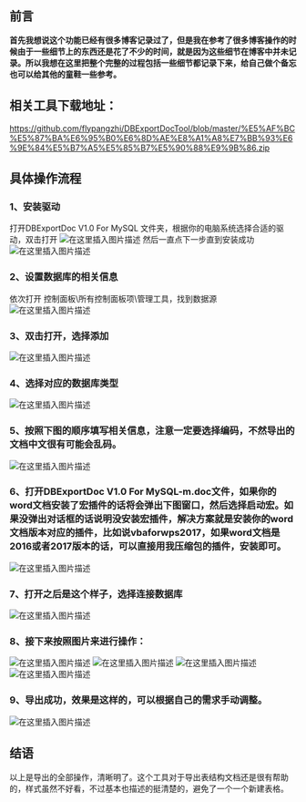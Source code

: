 ## 前言

**首先我想说这个功能已经有很多博客记录过了，但是我在参考了很多博客操作的时候由于一些细节上的东西还是花了不少的时间，就是因为这些细节在博客中并未记录。所以我想在这里把整个完整的过程包括一些细节都记录下来，给自己做个备忘也可以给其他的童鞋一些参考。**

## 相关工具下载地址：

https://github.com/flypangzhi/DBExportDocTool/blob/master/%E5%AF%BC%E5%87%BA%E6%95%B0%E6%8D%AE%E8%A1%A8%E7%BB%93%E6%9E%84%E5%B7%A5%E5%85%B7%E5%90%88%E9%9B%86.zip

## 具体操作流程

### 1、安装驱动

打开DBExportDoc V1.0 For MySQL 文件夹，根据你的电脑系统选择合适的驱动，双击打开
![在这里插入图片描述](https://img-blog.csdnimg.cn/201812261927135.png?x-oss-process=image/watermark,type_ZmFuZ3poZW5naGVpdGk,shadow_10,text_aHR0cHM6Ly9ibG9nLmNzZG4ubmV0L3FxXzMyNTc0NDM1,size_16,color_FFFFFF,t_70)
然后一直点下一步直到安装成功
![在这里插入图片描述](https://img-blog.csdnimg.cn/20181226192806619.png?x-oss-process=image/watermark,type_ZmFuZ3poZW5naGVpdGk,shadow_10,text_aHR0cHM6Ly9ibG9nLmNzZG4ubmV0L3FxXzMyNTc0NDM1,size_16,color_FFFFFF,t_70)
### 2、设置数据库的相关信息
依次打开 控制面板\所有控制面板项\管理工具，找到数据源
![在这里插入图片描述](https://img-blog.csdnimg.cn/20181226193026279.png?x-oss-process=image/watermark,type_ZmFuZ3poZW5naGVpdGk,shadow_10,text_aHR0cHM6Ly9ibG9nLmNzZG4ubmV0L3FxXzMyNTc0NDM1,size_16,color_FFFFFF,t_70)
### 3、双击打开，选择添加
![在这里插入图片描述](https://img-blog.csdnimg.cn/20181226193146315.png?x-oss-process=image/watermark,type_ZmFuZ3poZW5naGVpdGk,shadow_10,text_aHR0cHM6Ly9ibG9nLmNzZG4ubmV0L3FxXzMyNTc0NDM1,size_16,color_FFFFFF,t_70)
### 4、选择对应的数据库类型
![在这里插入图片描述](https://img-blog.csdnimg.cn/20181226193230425.png?x-oss-process=image/watermark,type_ZmFuZ3poZW5naGVpdGk,shadow_10,text_aHR0cHM6Ly9ibG9nLmNzZG4ubmV0L3FxXzMyNTc0NDM1,size_16,color_FFFFFF,t_70)
### 5、按照下图的顺序填写相关信息，注意一定要选择编码，不然导出的文档中文很有可能会乱码。
![在这里插入图片描述](https://img-blog.csdnimg.cn/20181226194051730.png?x-oss-process=image/watermark,type_ZmFuZ3poZW5naGVpdGk,shadow_10,text_aHR0cHM6Ly9ibG9nLmNzZG4ubmV0L3FxXzMyNTc0NDM1,size_16,color_FFFFFF,t_70)
### 6、打开DBExportDoc V1.0 For MySQL-m.doc文件，如果你的word文档安装了宏插件的话将会弹出下图窗口，然后选择启动宏。如果没弹出对话框的话说明没安装宏插件，解决方案就是安装你的word文档版本对应的插件，比如说vbaforwps2017，如果word文档是2016或者2017版本的话，可以直接用我压缩包的插件，安装即可。
![在这里插入图片描述](https://img-blog.csdnimg.cn/20181226194417767.png)
### 7、打开之后是这个样子，选择连接数据库
![在这里插入图片描述](https://img-blog.csdnimg.cn/20181226194754668.png?x-oss-process=image/watermark,type_ZmFuZ3poZW5naGVpdGk,shadow_10,text_aHR0cHM6Ly9ibG9nLmNzZG4ubmV0L3FxXzMyNTc0NDM1,size_16,color_FFFFFF,t_70)
### 8、接下来按照图片来进行操作：
![在这里插入图片描述](https://img-blog.csdnimg.cn/20181226194927488.png?x-oss-process=image/watermark,type_ZmFuZ3poZW5naGVpdGk,shadow_10,text_aHR0cHM6Ly9ibG9nLmNzZG4ubmV0L3FxXzMyNTc0NDM1,size_16,color_FFFFFF,t_70)
![在这里插入图片描述](https://img-blog.csdnimg.cn/20181226195101799.png?x-oss-process=image/watermark,type_ZmFuZ3poZW5naGVpdGk,shadow_10,text_aHR0cHM6Ly9ibG9nLmNzZG4ubmV0L3FxXzMyNTc0NDM1,size_16,color_FFFFFF,t_70)
![在这里插入图片描述](https://img-blog.csdnimg.cn/20181226195302573.png?x-oss-process=image/watermark,type_ZmFuZ3poZW5naGVpdGk,shadow_10,text_aHR0cHM6Ly9ibG9nLmNzZG4ubmV0L3FxXzMyNTc0NDM1,size_16,color_FFFFFF,t_70)
![在这里插入图片描述](https://img-blog.csdnimg.cn/20181227092544431.png?x-oss-process=image/watermark,type_ZmFuZ3poZW5naGVpdGk,shadow_10,text_aHR0cHM6Ly9ibG9nLmNzZG4ubmV0L3FxXzMyNTc0NDM1,size_16,color_FFFFFF,t_70)
###  9、导出成功，效果是这样的，可以根据自己的需求手动调整。
![在这里插入图片描述](https://img-blog.csdnimg.cn/20181226195523232.png?x-oss-process=image/watermark,type_ZmFuZ3poZW5naGVpdGk,shadow_10,text_aHR0cHM6Ly9ibG9nLmNzZG4ubmV0L3FxXzMyNTc0NDM1,size_16,color_FFFFFF,t_70)

## 结语
以上是导出的全部操作，清晰明了。这个工具对于导出表结构文档还是很有帮助的，样式虽然不好看，不过基本也描述的挺清楚的，避免了一个一个新建表格。
